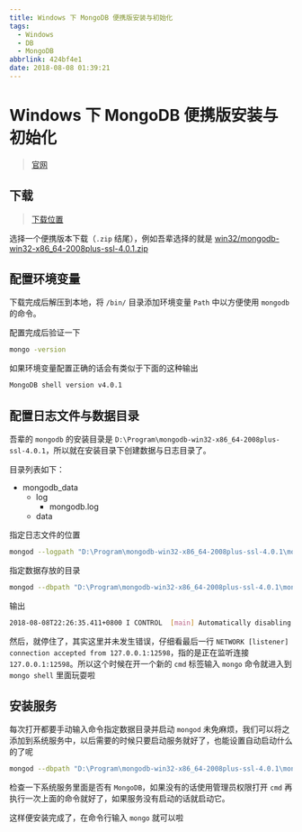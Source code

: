 ```yaml
---
title: Windows 下 MongoDB 便携版安装与初始化
tags:
  - Windows
  - DB
  - MongoDB
abbrlink: 424bf4e1
date: 2018-08-08 01:39:21
---
```


# Windows 下 MongoDB 便携版安装与初始化

> [官网](https://www.mongodb.org/)

## 下载

> [下载位置](https://www.mongodb.org/dl/win32/x86_64-2008plus-ssl)

选择一个便携版本下载（`.zip` 结尾），例如吾辈选择的就是 [win32/mongodb-win32-x86_64-2008plus-ssl-4.0.1.zip](http://downloads.mongodb.org/win32/mongodb-win32-x86_64-2008plus-ssl-4.0.1.zip)

## 配置环境变量

下载完成后解压到本地，将 `/bin/` 目录添加环境变量 `Path` 中以方便使用 `mongodb` 的命令。

配置完成后验证一下

```sh
mongo -version
```

如果环境变量配置正确的话会有类似于下面的这种输出

```sh
MongoDB shell version v4.0.1
```

## 配置日志文件与数据目录

吾辈的 `mongodb` 的安装目录是 `D:\Program\mongodb-win32-x86_64-2008plus-ssl-4.0.1`，所以就在安装目录下创建数据与日志目录了。

目录列表如下：

- mongodb_data
  - log
    - mongodb.log
  - data

指定日志文件的位置

```sh
mongod --logpath "D:\Program\mongodb-win32-x86_64-2008plus-ssl-4.0.1\mongodb_data\log\mongodb.log"
```

指定数据存放的目录

```sh
mongod --dbpath "D:\Program\mongodb-win32-x86_64-2008plus-ssl-4.0.1\mongodb_data\data"
```

输出

```sh
2018-08-08T22:26:35.411+0800 I CONTROL  [main] Automatically disabling TLS 1.0, to force-enable TLS 1.0 specify --sslDisabledProtocols 'none'
```

然后，就停住了，其实这里并未发生错误，仔细看最后一行 `NETWORK [listener] connection accepted from 127.0.0.1:12598`，指的是正在监听连接 `127.0.0.1:12598`。所以这个时候在开一个新的 `cmd` 标签输入 `mongo` 命令就进入到 `mongo shell` 里面玩耍啦

## 安装服务

每次打开都要手动输入命令指定数据目录并启动 `mongod` 未免麻烦，我们可以将之添加到系统服务中，以后需要的时候只要启动服务就好了，也能设置自动启动什么的了呢

```sh
mongod --dbpath "D:\Program\mongodb-win32-x86_64-2008plus-ssl-4.0.1\mongodb_data\data" --logpath "D:\Program\mongodb-win32-x86_64-2008plus-ssl-4.0.1\mongodb_data\log\mongodb.log" --auth --install --serviceName "MongoDB"
```

检查一下系统服务里面是否有 `MongoDB`，如果没有的话使用管理员权限打开 `cmd` 再执行一次上面的命令就好了，如果服务没有启动的话就启动它。

这样便安装完成了，在命令行输入 `mongo` 就可以啦
